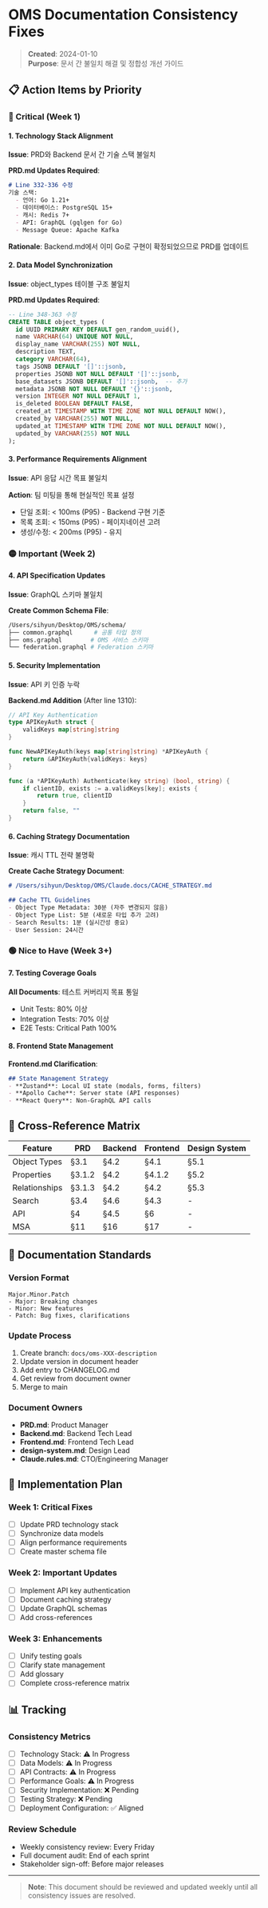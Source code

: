 
# OMS Documentation Consistency Fixes

> **Created**: 2024-01-10  
> **Purpose**: 문서 간 불일치 해결 및 정합성 개선 가이드

## 📋 Action Items by Priority

### 🔴 Critical (Week 1)

#### 1. Technology Stack Alignment
**Issue**: PRD와 Backend 문서 간 기술 스택 불일치

**PRD.md Updates Required**:
```markdown
# Line 332-336 수정
기술 스택:
  - 언어: Go 1.21+
  - 데이터베이스: PostgreSQL 15+
  - 캐시: Redis 7+
  - API: GraphQL (gqlgen for Go)
  - Message Queue: Apache Kafka
```

**Rationale**: Backend.md에서 이미 Go로 구현이 확정되었으므로 PRD를 업데이트

#### 2. Data Model Synchronization
**Issue**: object_types 테이블 구조 불일치

**PRD.md Updates Required**:
```sql
-- Line 348-363 수정
CREATE TABLE object_types (
  id UUID PRIMARY KEY DEFAULT gen_random_uuid(),
  name VARCHAR(64) UNIQUE NOT NULL,
  display_name VARCHAR(255) NOT NULL,
  description TEXT,
  category VARCHAR(64),
  tags JSONB DEFAULT '[]'::jsonb,
  properties JSONB NOT NULL DEFAULT '[]'::jsonb,
  base_datasets JSONB DEFAULT '[]'::jsonb,  -- 추가
  metadata JSONB NOT NULL DEFAULT '{}'::jsonb,
  version INTEGER NOT NULL DEFAULT 1,
  is_deleted BOOLEAN DEFAULT FALSE,
  created_at TIMESTAMP WITH TIME ZONE NOT NULL DEFAULT NOW(),
  created_by VARCHAR(255) NOT NULL,
  updated_at TIMESTAMP WITH TIME ZONE NOT NULL DEFAULT NOW(),
  updated_by VARCHAR(255) NOT NULL
);
```

#### 3. Performance Requirements Alignment
**Issue**: API 응답 시간 목표 불일치

**Action**: 팀 미팅을 통해 현실적인 목표 설정
- 단일 조회: < 100ms (P95) - Backend 구현 기준
- 목록 조회: < 150ms (P95) - 페이지네이션 고려
- 생성/수정: < 200ms (P95) - 유지

### 🟡 Important (Week 2)

#### 4. API Specification Updates
**Issue**: GraphQL 스키마 불일치

**Create Common Schema File**:
```bash
/Users/sihyun/Desktop/OMS/schema/
├── common.graphql      # 공통 타입 정의
├── oms.graphql        # OMS 서비스 스키마
└── federation.graphql # Federation 스키마
```

#### 5. Security Implementation
**Issue**: API 키 인증 누락

**Backend.md Addition** (After line 1310):
```go
// API Key Authentication
type APIKeyAuth struct {
    validKeys map[string]string
}

func NewAPIKeyAuth(keys map[string]string) *APIKeyAuth {
    return &APIKeyAuth{validKeys: keys}
}

func (a *APIKeyAuth) Authenticate(key string) (bool, string) {
    if clientID, exists := a.validKeys[key]; exists {
        return true, clientID
    }
    return false, ""
}
```

#### 6. Caching Strategy Documentation
**Issue**: 캐시 TTL 전략 불명확

**Create Cache Strategy Document**:
```markdown
# /Users/sihyun/Desktop/OMS/Claude.docs/CACHE_STRATEGY.md

## Cache TTL Guidelines
- Object Type Metadata: 30분 (자주 변경되지 않음)
- Object Type List: 5분 (새로운 타입 추가 고려)
- Search Results: 1분 (실시간성 중요)
- User Session: 24시간
```

### 🟢 Nice to Have (Week 3+)

#### 7. Testing Coverage Goals
**All Documents**: 테스트 커버리지 목표 통일
- Unit Tests: 80% 이상
- Integration Tests: 70% 이상
- E2E Tests: Critical Path 100%

#### 8. Frontend State Management
**Frontend.md Clarification**:
```markdown
## State Management Strategy
- **Zustand**: Local UI state (modals, forms, filters)
- **Apollo Cache**: Server state (API responses)
- **React Query**: Non-GraphQL API calls
```

## 🔗 Cross-Reference Matrix

| Feature | PRD | Backend | Frontend | Design System |
|---------|-----|---------|----------|---------------|
| Object Types | §3.1 | §4.2 | §4.1 | §5.1 |
| Properties | §3.1.2 | §4.2 | §4.1.2 | §5.2 |
| Relationships | §3.1.3 | §4.2 | §4.2 | §5.3 |
| Search | §3.4 | §4.6 | §4.3 | - |
| API | §4 | §4.5 | §6 | - |
| MSA | §11 | §16 | §17 | - |

## 📝 Documentation Standards

### Version Format
```
Major.Minor.Patch
- Major: Breaking changes
- Minor: New features
- Patch: Bug fixes, clarifications
```

### Update Process
1. Create branch: `docs/oms-XXX-description`
2. Update version in document header
3. Add entry to CHANGELOG.md
4. Get review from document owner
5. Merge to main

### Document Owners
- **PRD.md**: Product Manager
- **Backend.md**: Backend Tech Lead
- **Frontend.md**: Frontend Tech Lead
- **design-system.md**: Design Lead
- **Claude.rules.md**: CTO/Engineering Manager

## 🚀 Implementation Plan

### Week 1: Critical Fixes
- [ ] Update PRD technology stack
- [ ] Synchronize data models
- [ ] Align performance requirements
- [ ] Create master schema file

### Week 2: Important Updates
- [ ] Implement API key authentication
- [ ] Document caching strategy
- [ ] Update GraphQL schemas
- [ ] Add cross-references

### Week 3: Enhancements
- [ ] Unify testing goals
- [ ] Clarify state management
- [ ] Add glossary
- [ ] Complete cross-reference matrix

## 📊 Tracking

### Consistency Metrics
- [ ] Technology Stack: ⚠️ In Progress
- [ ] Data Models: ⚠️ In Progress
- [ ] API Contracts: ⚠️ In Progress
- [ ] Performance Goals: ⚠️ In Progress
- [ ] Security Implementation: ❌ Pending
- [ ] Testing Strategy: ❌ Pending
- [ ] Deployment Configuration: ✅ Aligned

### Review Schedule
- Weekly consistency review: Every Friday
- Full document audit: End of each sprint
- Stakeholder sign-off: Before major releases

---

> **Note**: This document should be reviewed and updated weekly until all consistency issues are resolved.